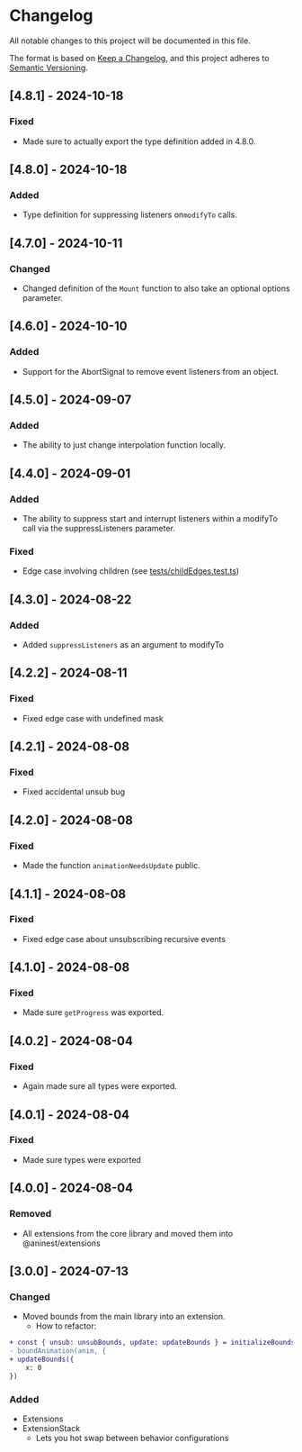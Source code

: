 # Changelog

All notable changes to this project will be documented in this file.

The format is based on [Keep a Changelog](https://keepachangelog.com/en/1.1.0/),
and this project adheres to [Semantic Versioning](https://semver.org/spec/v2.0.0.html).

## [4.8.1] - 2024-10-18

### Fixed

- Made sure to actually export the type definition added in 4.8.0.

## [4.8.0] - 2024-10-18

### Added

- Type definition for suppressing listeners on`modifyTo` calls.

## [4.7.0] - 2024-10-11

### Changed

- Changed definition of the `Mount` function to also take an optional options parameter.

## [4.6.0] - 2024-10-10

### Added

- Support for the AbortSignal to remove event listeners from an object.

## [4.5.0] - 2024-09-07

### Added

- The ability to just change interpolation function locally.

## [4.4.0] - 2024-09-01

### Added

- The ability to suppress start and interrupt listeners within a modifyTo call via the suppressListeners parameter.

### Fixed

- Edge case involving children (see [tests/childEdges.test.ts](tests/childEdges.test.ts))

## [4.3.0] - 2024-08-22

### Added

- Added `suppressListeners` as an argument to modifyTo

## [4.2.2] - 2024-08-11

### Fixed

- Fixed edge case with undefined mask

## [4.2.1] - 2024-08-08

### Fixed

- Fixed accidental unsub bug

## [4.2.0] - 2024-08-08

### Fixed

- Made the function `animationNeedsUpdate` public.

## [4.1.1] - 2024-08-08

### Fixed

- Fixed edge case about unsubscribing recursive events

## [4.1.0] - 2024-08-08

### Fixed

- Made sure `getProgress` was exported.

## [4.0.2] - 2024-08-04

### Fixed

- Again made sure all types were exported.

## [4.0.1] - 2024-08-04

### Fixed

- Made sure types were exported

## [4.0.0] - 2024-08-04

### Removed

- All extensions from the core library and moved them into @aninest/extensions

## [3.0.0] - 2024-07-13

### Changed

- Moved bounds from the main library into an extension.
  - How to refactor:

```diff
+ const { unsub: unsubBounds, update: updateBounds } = initializeBounds(anim, {})
- boundAnimation(anim, {
+ updateBounds({
    x: 0
})
```

### Added

- Extensions
- ExtensionStack
  - Lets you hot swap between behavior configurations
